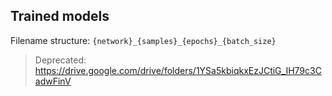 ## Trained models

Filename structure: `{network}_{samples}_{epochs}_{batch_size}`

> Deprecated: https://drive.google.com/drive/folders/1YSa5kbiqkxEzJCtiG_IH79c3CadwFinV
